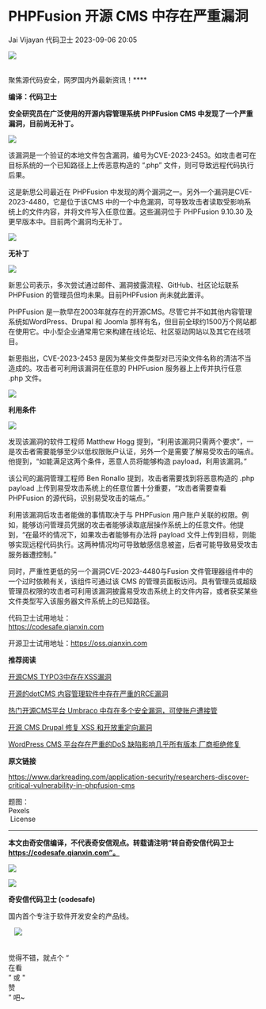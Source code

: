 #  PHPFusion 开源 CMS 中存在严重漏洞   
Jai Vijayan  代码卫士   2023-09-06 20:05  
  
![](https://mmbiz.qpic.cn/mmbiz_gif/Az5ZsrEic9ot90z9etZLlU7OTaPOdibteeibJMMmbwc29aJlDOmUicibIRoLdcuEQjtHQ2qjVtZBt0M5eVbYoQzlHiaw/640?wx_fmt=gif "")  
  
   
聚焦源代码安全，网罗国内外最新资讯！****  
  
**编译：代码卫士**  
  
**安全研究员在广泛使用的开源内容管理系统 PHPFusion CMS 中发现了一个严重漏洞，目前尚无补丁。**  
  
  
![](https://mmbiz.qpic.cn/mmbiz_png/oBANLWYScMSS3HRdicXibDnfEXjP3fLlMRrBYGl351n6xZqZFg3ZY8bkibnOiaibaoUVTASNBU1BVgNkY5hOWzlgR2g/640?wx_fmt=png "")  
  
  
该漏洞是一个验证的本地文件包含漏洞，编号为CVE-2023-2453。如攻击者可在目标系统的一个已知路径上上传恶意构造的 “.php” 文件，则可导致远程代码执行后果。  
  
这是新思公司最近在 PHPFusion 中发现的两个漏洞之一。另外一个漏洞是CVE-2023-4480，它是位于该CMS 中的一个中危漏洞，可导致攻击者读取受影响系统上的文件内容，并将文件写入任意位置。这些漏洞位于 PHPFusion 9.10.30 及更早版本中。目前两个漏洞均无补丁。  
  
  
![](https://mmbiz.qpic.cn/mmbiz_png/oBANLWYScMSS3HRdicXibDnfEXjP3fLlMRycicvicD3qjAztoFtUuWY0jq71kggt3Xxjwjgvd17wt3ZXnViaXlXGmLg/640?wx_fmt=png "")  
  
**无补丁**  
  
![](https://mmbiz.qpic.cn/mmbiz_png/oBANLWYScMSS3HRdicXibDnfEXjP3fLlMRyrMfZ0uHibaicyq2LBMn5hHKB0XuDuCbbqxa0TjB1nmiaAh1qEWDXzDag/640?wx_fmt=png "")  
  
  
  
新思公司表示，多次尝试通过邮件、漏洞披露流程、GitHub、社区论坛联系 PHPFusion 的管理员但均未果。目前PHPFusion 尚未就此置评。  
  
PHPFusion 是一款早在2003年就存在的开源CMS。尽管它并不如其他内容管理系统如WordPress、Drupal 和 Joomla 那样有名，但目前全球约1500万个网站都在使用它。中小型企业通常用它来构建在线论坛、社区驱动网站以及其它在线项目。  
  
新思指出，CVE-2023-2453 是因为某些文件类型对已污染文件名称的清洁不当造成的。攻击者可利用该漏洞在任意的 PHPFusion 服务器上上传并执行任意 .php 文件。  
  
  
![](https://mmbiz.qpic.cn/mmbiz_png/oBANLWYScMSS3HRdicXibDnfEXjP3fLlMRycicvicD3qjAztoFtUuWY0jq71kggt3Xxjwjgvd17wt3ZXnViaXlXGmLg/640?wx_fmt=png "")  
  
**利用条件**  
  
![](https://mmbiz.qpic.cn/mmbiz_png/oBANLWYScMSS3HRdicXibDnfEXjP3fLlMRyrMfZ0uHibaicyq2LBMn5hHKB0XuDuCbbqxa0TjB1nmiaAh1qEWDXzDag/640?wx_fmt=png "")  
  
  
  
发现该漏洞的软件工程师 Matthew Hogg 提到，“利用该漏洞只需两个要求”，一是攻击者需要能够至少以低权限账户认证，另外一个是需要了解易受攻击的端点。他提到，“如能满足这两个条件，恶意人员将能够构造 payload，利用该漏洞。”  
  
该公司的漏洞管理工程师 Ben Ronallo 提到，攻击者需要找到将恶意构造的 .php payload 上传到易受攻击系统上的任意位置十分重要，“攻击者需要查看 PHPFusion 的源代码，识别易受攻击的端点。”  
  
利用该漏洞后攻击者能做的事情取决于与 PHPFusion 用户账户关联的权限。例如，能够访问管理员凭据的攻击者能够读取底层操作系统上的任意文件。他提到，“在最坏的情况下，如果攻击者能够有办法将 payload 文件上传到目标，则能够实现远程代码执行。这两种情况均可导致敏感信息被盗，后者可能导致易受攻击服务器遭控制。”  
  
同时，严重性更低的另一个漏洞CVE-2023-4480与Fusion 文件管理器组件中的一个过时依赖有关，该组件可通过该 CMS 的管理员面板访问。具有管理员或超级管理员权限的攻击者可利用该漏洞披露易受攻击系统上的文件内容，或者获奖某些文件类型写入该服务器文件系统上的已知路径。  
  
  
  
代码卫士试用地址：  
https://codesafe.qianxin.com  
  
开源卫士试用地址：https://oss.qianxin.com  
  
  
  
  
  
  
  
  
  
  
  
  
**推荐阅读**  
  
[开源CMS TYPO3中存在XSS漏洞](http://mp.weixin.qq.com/s?__biz=MzI2NTg4OTc5Nw==&mid=2247513988&idx=2&sn=d8e2aa2199ecfa383521908c1073c29b&chksm=ea9486eedde30ff81f3dd92049688847d298f700e6c02f09be03797789e7985c8a14915576a5&scene=21#wechat_redirect)  
  
  
[开源的dotCMS 内容管理软件中存在严重的RCE漏洞](http://mp.weixin.qq.com/s?__biz=MzI2NTg4OTc5Nw==&mid=2247511649&idx=2&sn=b8446991d9e5831092d721d0b28041e9&chksm=ea949f0bdde3161d9d800734ed35396a6f8b72908a329f1e9e1b42a8707f0848db05481b542f&scene=21#wechat_redirect)  
  
  
[热门开源CMS平台 Umbraco 中存在多个安全漏洞，可使账户遭接管](http://mp.weixin.qq.com/s?__biz=MzI2NTg4OTc5Nw==&mid=2247510233&idx=3&sn=a3b6ac9c3a90291e1ce56a9111954282&chksm=ea9499b3dde310a51a41d289f8a10f64e2c5ebf719f58180cb79ed8ed31461d68341b1aa6ab4&scene=21#wechat_redirect)  
  
  
[开源 CMS Drupal 修复 XSS 和开放重定向漏洞](http://mp.weixin.qq.com/s?__biz=MzI2NTg4OTc5Nw==&mid=2247493187&idx=2&sn=8ac5c62090bbee44166832232e092223&chksm=ea94d729dde35e3f802678198384d8ca46194058f56e4fd6e4590507ce5892ffdf214acf9046&scene=21#wechat_redirect)  
  
  
[WordPress CMS 平台存在严重的DoS 缺陷影响几乎所有版本 厂商拒绝修复](http://mp.weixin.qq.com/s?__biz=MzI2NTg4OTc5Nw==&mid=2247486392&idx=1&sn=5f7d378ae313a0a9fc1faf6b099b7af2&chksm=ea973ad2dde0b3c4836c59f6c4eba091d6fda8ecf8cbe66de3a345a8c9112d740458f5787b65&scene=21#wechat_redirect)  
  
  
  
  
**原文链接**  
  
https://www.darkreading.com/application-security/researchers-discover-critical-vulnerability-in-phpfusion-cms  
  
  
题图：  
Pexels  
 License  
  
****  
**本文由奇安信编译，不代表奇安信观点。转载请注明“转自奇安信代码卫士 https://codesafe.qianxin.com”。**  
  
  
  
  
![](https://mmbiz.qpic.cn/mmbiz_jpg/oBANLWYScMSf7nNLWrJL6dkJp7RB8Kl4zxU9ibnQjuvo4VoZ5ic9Q91K3WshWzqEybcroVEOQpgYfx1uYgwJhlFQ/640?wx_fmt=jpeg "")  
  
![](https://mmbiz.qpic.cn/mmbiz_jpg/oBANLWYScMSN5sfviaCuvYQccJZlrr64sRlvcbdWjDic9mPQ8mBBFDCKP6VibiaNE1kDVuoIOiaIVRoTjSsSftGC8gw/640?wx_fmt=jpeg "")  
  
**奇安信代码卫士 (codesafe)**  
  
国内首个专注于软件开发安全的产品线。  
  
   ![](https://mmbiz.qpic.cn/mmbiz_gif/oBANLWYScMQ5iciaeKS21icDIWSVd0M9zEhicFK0rbCJOrgpc09iaH6nvqvsIdckDfxH2K4tu9CvPJgSf7XhGHJwVyQ/640?wx_fmt=gif "")  
  
   
觉得不错，就点个 “  
在看  
” 或 "  
赞  
” 吧~  
  
